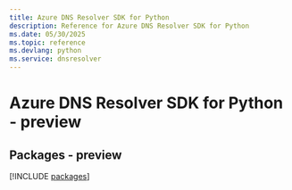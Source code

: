 ```yaml
---
title: Azure DNS Resolver SDK for Python
description: Reference for Azure DNS Resolver SDK for Python
ms.date: 05/30/2025
ms.topic: reference
ms.devlang: python
ms.service: dnsresolver
---
```

# Azure DNS Resolver SDK for Python - preview
## Packages - preview
[!INCLUDE [packages](dns-resolver-index.md)]